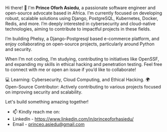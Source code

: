 Hi there! 👋 I'm **Prince Oforh Asiedu**, a passionate software engineer and open-source advocate based in Africa. I'm currently focused on developing robust, scalable solutions using Django, PostgreSQL, Kubernetes, Docker, Redis, and more. I’m deeply interested in cybersecurity and cloud-native technologies, aiming to contribute to impactful projects in these fields.

I’m building Phelsy, a Django-Postgresql based e-commerce platform, and enjoy collaborating on open-source projects, particularly around Python and security.

When I’m not coding, I’m studying, contributing to initiatives like OpenSSF, and expanding my skills in ethical hacking and penetration testing. Feel free to connect with me or open an issue if you’d like to collaborate!

💻 Learning: Cybersecurity, Cloud Computing, and Ethical Hacking.
🌍 Open-Source Contributor: Actively contributing to various projects focused on improving security and scalability.

Let's build something amazing together!

- 📫 Kindly reach me on:
-   LinkedIn - https://www.linkedin.com/in/princeoforhasiedu/
-   Email    - princeo.asiedu@gmail.com
<!---
PrinceAsiedu/PrinceAsiedu is a ✨ special ✨ repository because its `README.md` (this file) appears on your GitHub profile.
You can click the Preview link to take a look at your changes.
--->
